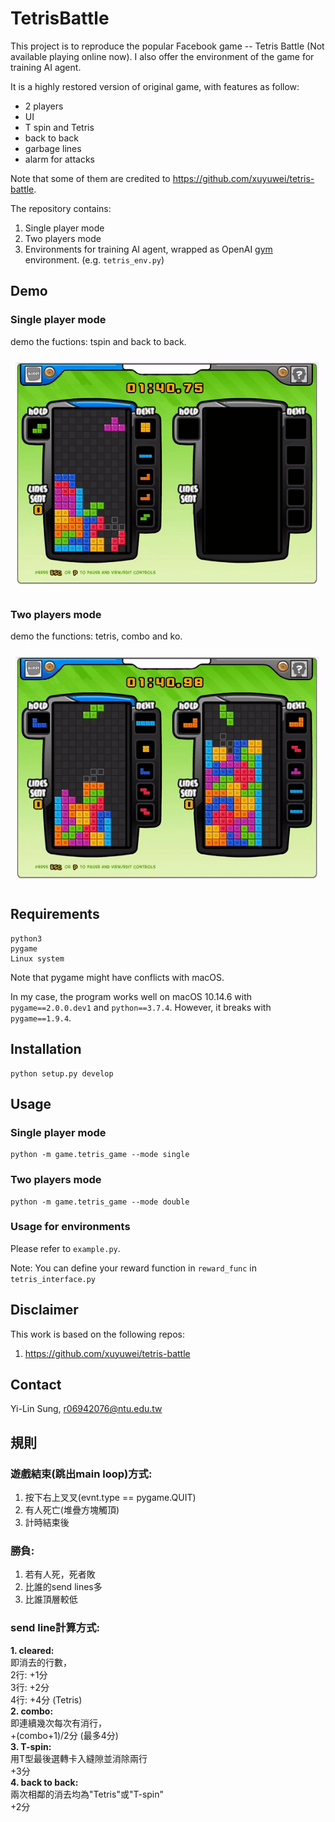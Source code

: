 # **TetrisBattle**

This project is to reproduce the popular Facebook game -- Tetris Battle (Not available playing online now). I also offer the environment of the game for training AI agent.

It is a highly restored version of original game, with features as follow: <br/>
- 2 players <br/>
- UI  <br/>
- T spin and Tetris <br/>
- back to back <br/>
- garbage lines <br/>
- alarm for attacks <br/>

Note that some of them are credited to https://github.com/xuyuwei/tetris-battle.

The repository contains:

1. Single player mode
2. Two players mode
3. Environments for training AI agent, wrapped as OpenAI [gym](https://github.com/openai/gym) environment. (e.g. `tetris_env.py`)

## **Demo**


### Single player mode

demo the fuctions: tspin and back to back.

![single player](imgs/demo_single.gif)

### Two players mode

demo the functions: tetris, combo and ko.

![two player](imgs/demo_double.gif)

## **Requirements**
```
python3 
pygame 
Linux system 
```

Note that pygame might have conflicts with macOS. <br/>

In my case, the program works well on macOS 10.14.6 with `pygame==2.0.0.dev1` and `python==3.7.4`. However, it breaks with `pygame==1.9.4`.

## **Installation**
```
python setup.py develop
```

## **Usage**

### Single player mode

```
python -m game.tetris_game --mode single
```

### Two players mode

```
python -m game.tetris_game --mode double
```

### Usage for environments
Please refer to `example.py`.

Note: You can define your reward function in `reward_func` in `tetris_interface.py`

## **Disclaimer**

This work is based on the following repos: <br/>
1. https://github.com/xuyuwei/tetris-battle

## **Contact**
Yi-Lin Sung, r06942076@ntu.edu.tw

## **規則**
### 遊戲結束(跳出main loop)方式: <br/>
1. 按下右上叉叉(evnt.type == pygame.QUIT)
2. 有人死亡(堆疊方塊觸頂)
3. 計時結束後
### 勝負: <br/>
1. 若有人死，死者敗
2. 比誰的send lines多
3. 比誰頂層較低
### send line計算方式: <br/>
**1. cleared:** <br/>
即消去的行數， <br/>
2行: +1分 <br/>
3行: +2分 <br/>
4行: +4分 (Tetris) <br/>
**2. combo:** <br/>
即連續幾次每次有消行， <br/>
+(combo+1)/2分 (最多4分) <br/>
**3. T-spin:** <br/>
用T型最後選轉卡入縫隙並消除兩行 <br/>
+3分 <br/>
**4. back to back:** <br/>
兩次相鄰的消去均為"Tetris"或"T-spin" <br/>
+2分 <br/>